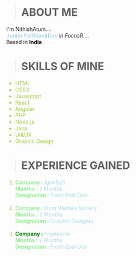 > <h1>ABOUT ME</h1>
I'm NithishAtum....</br>
<b style="color:lightblue">Junior FullStackDev </b> <i>in FocusR....</i></br>
Based in <b>India</b></br>

> <h1>SKILLS OF MINE</h1>
<ul>
    <li style="color:yellowgreen">HTML</li>
    <li style="color:yellowgreen">CSS3</li>
    <li style="color:yellowgreen">Javascript</li>
    <li style="color:yellowgreen">React</li>
    <li style="color:yellowgreen">Angular</li>
    <li style="color:yellowgreen">PHP</li>
    <li style="color:yellowgreen">Node.js</li>
    <li style="color:yellowgreen">Java</li>
    <li style="color:yellowgreen">UI&UX</li>
    <li style="color:yellowgreen">Graphic Design</li>
</ul>

><h1>EXPERIENCE GAINED</h1>
<ol>
    <li style="color:yellowgreen">
       <b style="color:lightgreen">Company :</b> <span style="color:lightblue" >IgonSoft</span> </br>
       <b style="color:lightgreen">Months : </b><span style="color:lightblue">2 Months</span> </br>
       <b style="color:lightgreen">Designation : </b><span style="color:lightblue"> Front-End-Dev</span> </br>
    </li> </br>
    <li style="color:yellowgreen">
       <b style="color:lightgreen">Company :</b> <span style="color:lightblue" >Hoot Welfare Society</span> </br>
    <b style="color:lightgreen">Months : </b><span style="color:lightblue">3 Months</span> </br>
       <b style="color:lightgreen">Designation : </b><span style="color:lightblue">Graphic Designer</span> </br>
    </li> </br>
    <li style="color:yellowgreen">
       <b style="color:green">Company : </b><span style="color:lightblue">Freelancer</span> </br>
       <b style="color:lightgreen">Months : </b><span style="color:lightblue">2 Months</span> </br>
       <b style="color:lightgreen">Designation : </b><span style="color:lightblue"> Front-End-Dev</span> </br>
    </li></br>
</ol>

